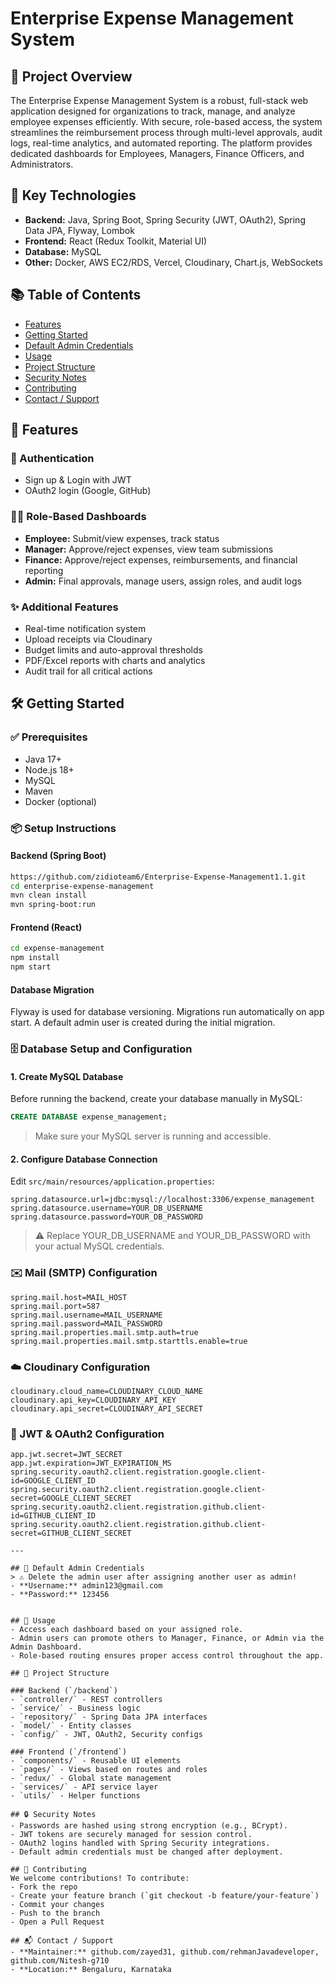 # Enterprise Expense Management System

## 📝 Project Overview
The Enterprise Expense Management System is a robust, full-stack web application designed for organizations to track, manage, and analyze employee expenses efficiently. With secure, role-based access, the system streamlines the reimbursement process through multi-level approvals, audit logs, real-time analytics, and automated reporting. The platform provides dedicated dashboards for Employees, Managers, Finance Officers, and Administrators.

## 🔧 Key Technologies
- **Backend:** Java, Spring Boot, Spring Security (JWT, OAuth2), Spring Data JPA, Flyway, Lombok
- **Frontend:** React (Redux Toolkit, Material UI)
- **Database:** MySQL
- **Other:** Docker, AWS EC2/RDS, Vercel, Cloudinary, Chart.js, WebSockets

## 📚 Table of Contents
- [Features](#features)
- [Getting Started](#getting-started)
- [Default Admin Credentials](#default-admin-credentials)
- [Usage](#usage)
- [Project Structure](#project-structure)
- [Security Notes](#security-notes)
- [Contributing](#contributing)
- [Contact / Support](#contact--support)

## 🚀 Features

### 🔐 Authentication
- Sign up & Login with JWT
- OAuth2 login (Google, GitHub)

### 🧑‍💼 Role-Based Dashboards
- **Employee:** Submit/view expenses, track status
- **Manager:** Approve/reject expenses, view team submissions
- **Finance:** Approve/reject expenses, reimbursements, and financial reporting
- **Admin:** Final approvals, manage users, assign roles, and audit logs

### ✨ Additional Features
- Real-time notification system
- Upload receipts via Cloudinary
- Budget limits and auto-approval thresholds
- PDF/Excel reports with charts and analytics
- Audit trail for all critical actions

## 🛠 Getting Started

### ✅ Prerequisites
- Java 17+
- Node.js 18+
- MySQL
- Maven
- Docker (optional)

### 📦 Setup Instructions

#### Backend (Spring Boot)
```bash
https://github.com/zidioteam6/Enterprise-Expense-Management1.1.git
cd enterprise-expense-management
mvn clean install
mvn spring-boot:run
```

#### Frontend (React)
```bash
cd expense-management
npm install
npm start
```

#### Database Migration
Flyway is used for database versioning. Migrations run automatically on app start. A default admin user is created during the initial migration.


### 🗄️ Database Setup and Configuration

#### 1. Create MySQL Database
Before running the backend, create your database manually in MySQL:

```sql
CREATE DATABASE expense_management;
```
> Make sure your MySQL server is running and accessible.

#### 2. Configure Database Connection
Edit `src/main/resources/application.properties`:

```properties
spring.datasource.url=jdbc:mysql://localhost:3306/expense_management
spring.datasource.username=YOUR_DB_USERNAME
spring.datasource.password=YOUR_DB_PASSWORD
```
> ⚠️ Replace YOUR_DB_USERNAME and YOUR_DB_PASSWORD with your actual MySQL credentials.

### ✉️ Mail (SMTP) Configuration

```properties
spring.mail.host=MAIL_HOST
spring.mail.port=587
spring.mail.username=MAIL_USERNAME
spring.mail.password=MAIL_PASSWORD
spring.mail.properties.mail.smtp.auth=true
spring.mail.properties.mail.smtp.starttls.enable=true
```

### ☁️ Cloudinary Configuration

```properties
cloudinary.cloud_name=CLOUDINARY_CLOUD_NAME
cloudinary.api_key=CLOUDINARY_API_KEY
cloudinary.api_secret=CLOUDINARY_API_SECRET
```

### 🔐 JWT & OAuth2 Configuration

```properties
app.jwt.secret=JWT_SECRET
app.jwt.expiration=JWT_EXPIRATION_MS
spring.security.oauth2.client.registration.google.client-id=GOOGLE_CLIENT_ID
spring.security.oauth2.client.registration.google.client-secret=GOOGLE_CLIENT_SECRET
spring.security.oauth2.client.registration.github.client-id=GITHUB_CLIENT_ID
spring.security.oauth2.client.registration.github.client-secret=GITHUB_CLIENT_SECRET
```
```
---

## 🔑 Default Admin Credentials
> ⚠️ Delete the admin user after assigning another user as admin!
- **Username:** admin123@gmail.com
- **Password:** 123456


## 👥 Usage
- Access each dashboard based on your assigned role.
- Admin users can promote others to Manager, Finance, or Admin via the Admin Dashboard.
- Role-based routing ensures proper access control throughout the app.

## 📁 Project Structure

### Backend (`/backend`)
- `controller/` - REST controllers
- `service/` - Business logic
- `repository/` - Spring Data JPA interfaces
- `model/` - Entity classes
- `config/` - JWT, OAuth2, Security configs

### Frontend (`/frontend`)
- `components/` - Reusable UI elements
- `pages/` - Views based on routes and roles
- `redux/` - Global state management
- `services/` - API service layer
- `utils/` - Helper functions

## 🔒 Security Notes
- Passwords are hashed using strong encryption (e.g., BCrypt).
- JWT tokens are securely managed for session control.
- OAuth2 logins handled with Spring Security integrations.
- Default admin credentials must be changed after deployment.

## 🤝 Contributing
We welcome contributions! To contribute:
- Fork the repo
- Create your feature branch (`git checkout -b feature/your-feature`)
- Commit your changes
- Push to the branch
- Open a Pull Request

## 📬 Contact / Support
- **Maintainer:** github.com/zayed31, github.com/rehmanJavadeveloper, github.com/Nitesh-g710
- **Location:** Bengaluru, Karnataka
